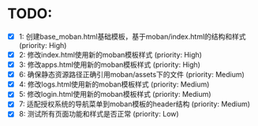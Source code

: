 # TODO:

- [x] 1: 创建base_moban.html基础模板，基于moban/index.html的结构和样式 (priority: High)
- [x] 2: 修改index.html使用新的moban模板样式 (priority: High)
- [x] 3: 修改apps.html使用新的moban模板样式 (priority: High)
- [x] 6: 确保静态资源路径正确引用moban/assets下的文件 (priority: Medium)
- [x] 4: 修改logs.html使用新的moban模板样式 (priority: Medium)
- [x] 5: 修改login.html使用新的moban模板样式 (priority: Medium)
- [x] 7: 适配授权系统的导航菜单到moban模板的header结构 (priority: Medium)
- [x] 8: 测试所有页面功能和样式是否正常 (priority: Low)
